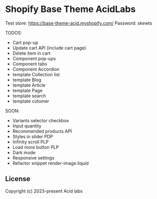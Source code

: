 # Shopify Base Theme AcidLabs

Test store: https://base-theme-acid.myshopify.com/
Password: skewts

TODOS:
- Cart pop-up
- Update cart API (include cart page)
- Delete item in cart
- Component pop-ups
- Component tabs
- Component Accordion
- template Collection list
- template Blog
- template Article
- template Page
- template search
- template cutomer

SOON:
- Variants selector checkbox
- Input quantity
- Recommended products API
- Styles in slider PDP
- Infinity scroll PLP
- Load more button PLP
- Dark mode
- Responsive settings
- Refactor snippet render-image.liquid

## License

Copyright (c) 2023-present Acid labs
